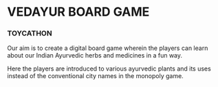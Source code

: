 # VEDAYUR BOARD GAME 
### TOYCATHON
Our aim is to create a digital board game wherein the players can learn about our Indian Ayurvedic herbs and medicines in a fun way.

Here the players are introduced to various ayurvedic plants and its uses instead of the conventional city names in the monopoly game.


